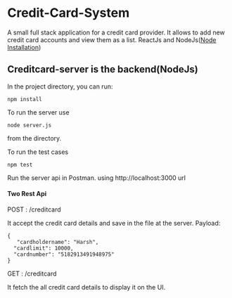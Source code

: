 # Credit-Card-System
A small full stack application for a credit card provider. It allows to add new credit card accounts and view them as a list. ReactJs and NodeJs([Node Installation](https://nodejs.org/en/download/)) 


## Creditcard-server is the backend(NodeJs)
In the project directory, you can run:
```
npm install
```
To run the server use
```
node server.js
```
from the directory.

To run the test cases
```
npm test
```

Run the server api in Postman. using http://localhost:3000 url

#### Two Rest Api
POST : /creditcard

   It accept the credit card details and save in the file at the server.
   Payload:
    
    
    {
	   "cardholdername": "Harsh",
      "cardlimit": 10000,
      "cardnumber": "5182913491948975"
    }
    
  
GET : /creditcard

   It fetch the all credit card details to display it on the UI.

